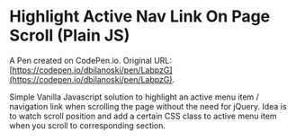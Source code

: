 # Highlight Active Nav Link On Page Scroll (Plain JS)

A Pen created on CodePen.io. Original URL: [https://codepen.io/dbilanoski/pen/LabpzG](https://codepen.io/dbilanoski/pen/LabpzG).

Simple Vanilla Javascript solution to highlight an active menu item / navigation link when scrolling the page without the need for jQuery.  Idea is to watch scroll position and add a certain CSS class to active menu item when you scroll to corresponding section.
